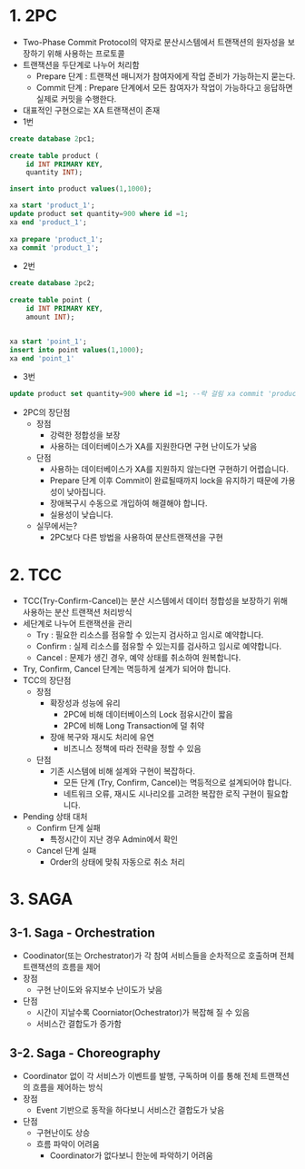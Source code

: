 

# 1. 2PC
- Two-Phase Commit Protocol의 약자로 분산시스템에서 트랜잭션의 원자성을 보장하기 위해 사용하는 프로토콜
- 트랜잭션을 두단계로 나누어 처리함
	- Prepare 단계 : 트랜잭션 매니저가 참여자에게 작업 준비가 가능하는지 묻는다.
	- Commit 단계 : Prepare 단계에서 모든 참여자가 작업이 가능하다고 응답하면 실제로 커밋을 수행한다.
- 대표적인 구현으로는 XA 트랜잭션이 존재
- 1번
```sql
create database 2pc1;
       
create table product (
    id INT PRIMARY KEY,
    quantity INT);

insert into product values(1,1000);

xa start 'product_1';
update product set quantity=900 where id =1;
xa end 'product_1';
   
xa prepare 'product_1';
xa commit 'product_1'; 
```
- 2번
```sql
create database 2pc2;
       
create table point (
    id INT PRIMARY KEY,
    amount INT);


xa start 'point_1';
insert into point values(1,1000);
xa end 'point_1'
```
- 3번
```sql
update product set quantity=900 where id =1; --락 걸림 xa commit 'product_1'; 이후 수행됨
```

- 2PC의 장단점
	- 장점
		- 강력한 정합성을 보장
		- 사용하는 데이터베이스가 XA를 지원한다면 구현 난이도가 낮음
	- 단점
		- 사용하는 데이터베이스가 XA를 지원하지 않는다면 구현하기 어렵습니다.
		- Prepare 단계 이후 Commit이 완료될때까지 lock을 유지하기 때문에 가용성이 낮아집니다.
		- 장애복구시 수동으로 개입하여 해결해야 합니다.
		- 실용성이 낮습니다.
	- 실무에서는?
		- 2PC보다 다른 방법을 사용하여 분산트랜잭션을 구현
# 2. TCC
- TCC(Try-Confirm-Cancel)는 분산 시스템에서 데이터 정합성을 보장하기 위해 사용하는 분산 트랜잭션 처리방식
- 세단계로 나누어 트랜잭션을 관리
	- Try : 필요한 리소스를 점유할 수 있는지 검사하고 임시로 예약합니다.
	- Confirm : 실제 리소스를 점유할 수 있는지를 검사하고 임시로 예약합니다.
	- Cancel : 문제가 생긴 경우, 예약 상태를 취소하여 원복합니다.
- Try, Confirm, Cancel 단계는 멱등하게 설계가 되어야 합니다.
- TCC의 장단점
	- 장점
		- 확장성과 성능에 유리
			- 2PC에 비해 데이터베이스의 Lock 점유시간이 짧음
			- 2PC에 비해 Long Transaction에 덜 취약
		- 장애 복구와 재시도 처리에 유연
			- 비즈니스 정책에 따라 전략을 정할 수 있음
	- 단점
		- 기존 시스템에 비해 설계와 구현이 복잡하다.
			- 모든 단계 (Try, Confirm, Cancel)는 멱등적으로 설계되어야 합니다.
			- 네트워크 오류, 재시도 시나리오를 고려한 복잡한 로직 구현이 필요합니다.
- Pending 상태 대처
	- Confirm 단계 실패
		- 특정시간이 지난 경우 Admin에서 확인
	- Cancel 단계 실패
		- Order의 상태에 맞춰 자동으로 취소 처리
# 3. SAGA
## 3-1. Saga - Orchestration
- Coodinator(또는 Orchestrator)가 각 참여 서비스들을 순차적으로 호출하며 전체 트랜잭션의 흐름을 제어
- 장점
	- 구현 난이도와 유지보수 난이도가 낮음
- 단점
	- 시간이 지날수록 Coorniator(Ochestrator)가 복잡해 질 수 있음
	- 서비스간 결합도가 증가함

## 3-2. Saga - Choreography
- Coordinator 없이 각 서비스가 이벤트를 발행, 구독하며 이를 통해 전체 트랜잭션의 흐름을 제어하는 방식
- 장점
	- Event 기반으로 동작을 하다보니 서비스간 결합도가 낮음
- 단점
	- 구현난이도 상승
	- 흐름 파악이 어려움
		- Coordinator가 없다보니 한눈에 파악하기 어려움

